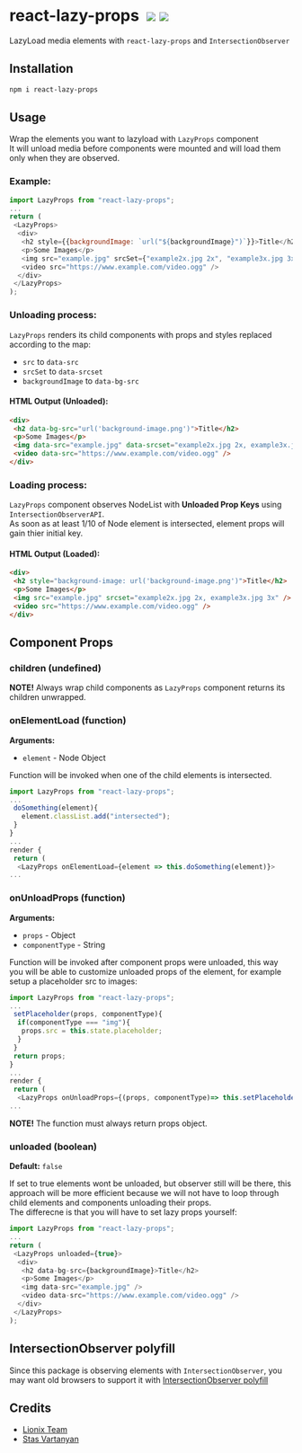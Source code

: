 # react-lazy-props &nbsp;[![](https://img.shields.io/npm/dt/react-lazy-props.svg)](https://www.npmjs.com/package/react-lazy-props) [![](https://img.shields.io/npm/v/react-lazy-props.svg)](https://www.npmjs.com/package/react-lazy-props)

LazyLoad media elements with `react-lazy-props` and `IntersectionObserver`


## Installation

```bash
npm i react-lazy-props
```


## Usage

Wrap the elements you want to lazyload with `LazyProps` component  
It will unload media before components were mounted and will load them only when they are observed.

### Example:

```js
import LazyProps from "react-lazy-props";
...
return (
 <LazyProps>
  <div>
   <h2 style={{backgroundImage: `url("${backgroundImage}")`}}>Title</h2>
   <p>Some Images</p>
   <img src="example.jpg" srcSet={"example2x.jpg 2x", "example3x.jpg 3x"} />
   <video src="https://www.example.com/video.ogg" />
  </div>
 </LazyProps>
);
```

### Unloading process:

`LazyProps` renders its child components with props and styles replaced according to the map:

- `src` to `data-src`
- `srcSet` to `data-srcset`
- `backgroundImage` to `data-bg-src`

#### HTML Output (Unloaded):

```html
<div>
 <h2 data-bg-src="url('background-image.png')">Title</h2>
 <p>Some Images</p>
 <img data-src="example.jpg" data-srcset="example2x.jpg 2x, example3x.jpg 3x" />
 <video data-src="https://www.example.com/video.ogg" />
</div>
```

### Loading process:

`LazyProps` component observes NodeList with **Unloaded Prop Keys** using `IntersectionObserverAPI`.  
As soon as at least 1/10 of Node element is intersected, element props will gain thier initial key.

#### HTML Output (Loaded):

```html
<div>
 <h2 style="background-image: url('background-image.png')">Title</h2>
 <p>Some Images</p>
 <img src="example.jpg" srcset="example2x.jpg 2x, example3x.jpg 3x" />
 <video src="https://www.example.com/video.ogg" />
</div>
```


## Component Props

### children (undefined)

**NOTE!** Always wrap child components as `LazyProps` component returns its children unwrapped.


### onElementLoad (function)

**Arguments:**
- `element` - Node Object

Function will be invoked when one of the child elements is intersected.

```js
import LazyProps from "react-lazy-props";
...
 doSomething(element){
   element.classList.add("intersected");
 }
}
...
render {
 return (
  <LazyProps onElementLoad={element => this.doSomething(element)}>
...
```


### onUnloadProps (function)

**Arguments:**
- `props` - Object
- `componentType` - String

Function will be invoked after component props were unloaded, this way you will be able to customize unloaded props of the element, for example setup a placeholder src to images:

```js
import LazyProps from "react-lazy-props";
...
 setPlaceholder(props, componentType){
  if(componentType === "img"){
   props.src = this.state.placeholder;
  }
 }
 return props;
}
...
render {
 return (
  <LazyProps onUnloadProps={(props, componentType)=> this.setPlaceholder(props, componentType)}>
...
```

**NOTE!** The function must always return props object.


### unloaded (boolean)

**Default:** `false` 

If set to true elements wont be unloaded, but observer still will be there, this approach will be more efficient because we will not have to loop through child elements and components unloading their props.  
The differecne is that you will have to set lazy props yourself:
```js
import LazyProps from "react-lazy-props";
...
return (
 <LazyProps unloaded={true}>
  <div>
   <h2 data-bg-src={backgroundImage}>Title</h2>
   <p>Some Images</p>
   <img data-src="example.jpg" />
   <video data-src="https://www.example.com/video.ogg" />
  </div>
 </LazyProps>
);
``` 


## IntersectionObserver polyfill
Since this package is observing elements with `IntersectionObserver`, you may want old browsers to support it with [IntersectionObserver polyfill](https://www.npmjs.com/package/intersection-observer)


## Credits
- [Lionix Team](https://github.com/lionix-team)
- [Stas Vartanyan](https://github.com/vaawebdev)